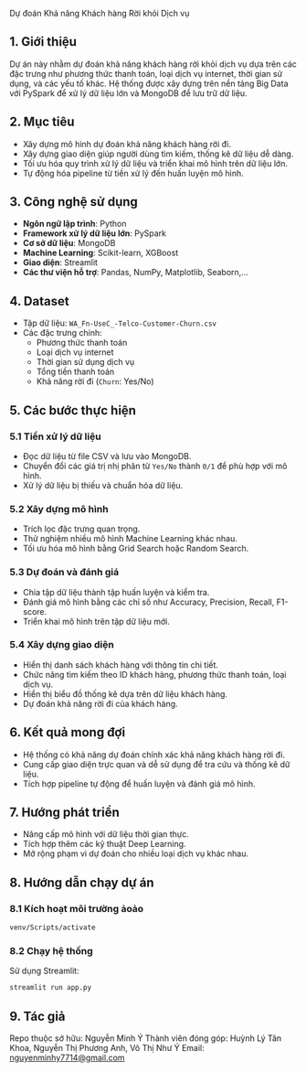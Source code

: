 Dự đoán Khả năng Khách hàng Rời khỏi Dịch vụ

## 1. Giới thiệu
Dự án này nhằm dự đoán khả năng khách hàng rời khỏi dịch vụ dựa trên các đặc trưng như phương thức thanh toán, loại dịch vụ internet, thời gian sử dụng, và các yếu tố khác. Hệ thống được xây dựng trên nền tảng Big Data với PySpark để xử lý dữ liệu lớn và MongoDB để lưu trữ dữ liệu.

## 2. Mục tiêu
- Xây dựng mô hình dự đoán khả năng khách hàng rời đi.
- Xây dựng giao diện giúp người dùng tìm kiếm, thống kê dữ liệu dễ dàng.
- Tối ưu hóa quy trình xử lý dữ liệu và triển khai mô hình trên dữ liệu lớn.
- Tự động hóa pipeline từ tiền xử lý đến huấn luyện mô hình.

## 3. Công nghệ sử dụng
- **Ngôn ngữ lập trình**: Python
- **Framework xử lý dữ liệu lớn**: PySpark
- **Cơ sở dữ liệu**: MongoDB
- **Machine Learning**: Scikit-learn, XGBoost
- **Giao diện**: Streamlit 
- **Các thư viện hỗ trợ**: Pandas, NumPy, Matplotlib, Seaborn,...

## 4. Dataset
- Tập dữ liệu: `WA_Fn-UseC_-Telco-Customer-Churn.csv`
- Các đặc trưng chính:
  - Phương thức thanh toán
  - Loại dịch vụ internet
  - Thời gian sử dụng dịch vụ
  - Tổng tiền thanh toán
  - Khả năng rời đi (`Churn`: Yes/No)

## 5. Các bước thực hiện
### 5.1 Tiền xử lý dữ liệu
- Đọc dữ liệu từ file CSV và lưu vào MongoDB.
- Chuyển đổi các giá trị nhị phân từ `Yes/No` thành `0/1` để phù hợp với mô hình.
- Xử lý dữ liệu bị thiếu và chuẩn hóa dữ liệu.

### 5.2 Xây dựng mô hình
- Trích lọc đặc trưng quan trọng.
- Thử nghiệm nhiều mô hình Machine Learning khác nhau.
- Tối ưu hóa mô hình bằng Grid Search hoặc Random Search.

### 5.3 Dự đoán và đánh giá
- Chia tập dữ liệu thành tập huấn luyện và kiểm tra.
- Đánh giá mô hình bằng các chỉ số như Accuracy, Precision, Recall, F1-score.
- Triển khai mô hình trên tập dữ liệu mới.

### 5.4 Xây dựng giao diện
- Hiển thị danh sách khách hàng với thông tin chi tiết.
- Chức năng tìm kiếm theo ID khách hàng, phương thức thanh toán, loại dịch vụ.
- Hiển thị biểu đồ thống kê dựa trên dữ liệu khách hàng.
- Dự đoán khả năng rời đi của khách hàng.

## 6. Kết quả mong đợi
- Hệ thống có khả năng dự đoán chính xác khả năng khách hàng rời đi.
- Cung cấp giao diện trực quan và dễ sử dụng để tra cứu và thống kê dữ liệu.
- Tích hợp pipeline tự động để huấn luyện và đánh giá mô hình.

## 7. Hướng phát triển
- Nâng cấp mô hình với dữ liệu thời gian thực.
- Tích hợp thêm các kỹ thuật Deep Learning.
- Mở rộng phạm vi dự đoán cho nhiều loại dịch vụ khác nhau.

## 8. Hướng dẫn chạy dự án
### 8.1 Kích hoạt môi trường ảoảo
```bash
venv/Scripts/activate
```
### 8.2 Chạy hệ thống
Sử dụng Streamlit:
```bash
streamlit run app.py
```

## 9. Tác giả
Repo thuộc sở hữu: Nguyễn Minh Ý
Thành viên đóng góp: Huỳnh Lý Tân Khoa, Nguyễn Thị Phương Anh, Võ Thị Như Ý
Email: nguyenminhy7714@gmail.com
